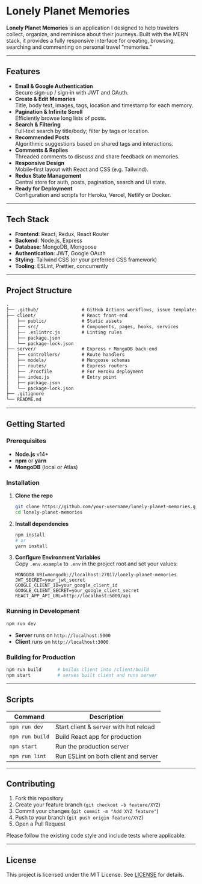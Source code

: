 
# Lonely Planet Memories

**Lonely Planet Memories** is an application I designed to help travelers collect, organize, and reminisce about their journeys. Built with the MERN stack, it provides a fully responsive interface for creating, browsing, searching and commenting on personal travel “memories.”

---

## Features

- **Email & Google Authentication**  
  Secure sign‑up / sign‑in with JWT and OAuth.  
- **Create & Edit Memories**  
  Title, body text, images, tags, location and timestamp for each memory.  
- **Pagination & Infinite Scroll**  
  Efficiently browse long lists of posts.  
- **Search & Filtering**  
  Full‑text search by title/body; filter by tags or location.  
- **Recommended Posts**  
  Algorithmic suggestions based on shared tags and interactions.  
- **Comments & Replies**  
  Threaded comments to discuss and share feedback on memories.  
- **Responsive Design**  
  Mobile‑first layout with React and CSS (e.g. Tailwind).  
- **Redux State Management**  
  Central store for auth, posts, pagination, search and UI state.  
- **Ready for Deployment**  
  Configuration and scripts for Heroku, Vercel, Netlify or Docker.

---

## Tech Stack

- **Frontend**: React, Redux, React Router  
- **Backend**: Node.js, Express  
- **Database**: MongoDB, Mongoose  
- **Authentication**: JWT, Google OAuth  
- **Styling**: Tailwind CSS (or your preferred CSS framework)  
- **Tooling**: ESLint, Prettier, concurrently  

---

## Project Structure

```md
.
├── .github/                # GitHub Actions workflows, issue templates
├── client/                 # React front‑end
│   ├── public/             # Static assets
│   ├── src/                # Components, pages, hooks, services
│   ├── .eslintrc.js        # Linting rules
│   ├── package.json
│   └── package-lock.json
├── server/                 # Express + MongoDB back‑end
│   ├── controllers/        # Route handlers
│   ├── models/             # Mongoose schemas
│   ├── routes/             # Express routers
│   ├── .Procfile           # For Heroku deployment
│   ├── index.js            # Entry point
│   ├── package.json
│   └── package-lock.json
├── .gitignore
└── README.md
```

---

## Getting Started

### Prerequisites

- **Node.js** v14+  
- **npm** or **yarn**  
- **MongoDB** (local or Atlas)

### Installation

1. **Clone the repo**  
   ```bash
   git clone https://github.com/your-username/lonely-planet-memories.git
   cd lonely-planet-memories
   ```

2. **Install dependencies**  
   ```bash
   npm install
   # or
   yarn install
   ```

3. **Configure Environment Variables**  
   Copy `.env.example` to `.env` in the project root and set your values:
   ```env
   MONGODB_URI=mongodb://localhost:27017/lonely-planet-memories
   JWT_SECRET=your_jwt_secret
   GOOGLE_CLIENT_ID=your_google_client_id
   GOOGLE_CLIENT_SECRET=your_google_client_secret
   REACT_APP_API_URL=http://localhost:5000/api
   ```

### Running in Development

```bash
npm run dev
```

- **Server** runs on `http://localhost:5000`  
- **Client** runs on `http://localhost:3000`

### Building for Production

```bash
npm run build      # builds client into /client/build
npm start          # serves built client and runs server
```

---

## Scripts

| Command           | Description                                 |
|-------------------|---------------------------------------------|
| `npm run dev`     | Start client & server with hot reload       |
| `npm run build`   | Build React app for production              |
| `npm start`       | Run the production server                   |
| `npm run lint`    | Run ESLint on both client and server        |

---

## Contributing

1. Fork this repository  
2. Create your feature branch (`git checkout -b feature/XYZ`)  
3. Commit your changes (`git commit -m "Add XYZ feature"`)  
4. Push to your branch (`git push origin feature/XYZ`)  
5. Open a Pull Request  

Please follow the existing code style and include tests where applicable.

---

## License

This project is licensed under the MIT License. See [LICENSE](LICENSE) for details.  
